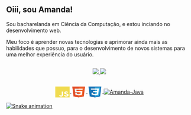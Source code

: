 ## Oiii, sou Amanda!

Sou bacharelanda em Ciência da Computação, e estou inciando no desenvolvimento web. 

Meu foco é aprender novas tecnologias e aprimorar ainda mais as habilidades que possuo, para o desenvolvimento de novos sistemas para uma melhor experiência do usuário.

  
  ##

<div align="center">
  <a href="https://github.com/amndalsr">
  <img height="130em" src="https://github-readme-stats.vercel.app/api?username=amndalsr&show_icons=true&theme=dracula&include_all_commits=true&count_private=true"/>
  <img height="130em" src="https://github-readme-stats.vercel.app/api/top-langs/?username=amndalsr&layout=compact&langs_count=7&theme=dracula"/>
</div>
  
  ##
 
 <div align="center">
  <img align="center" alt="Amanda-Js" height="30" width="40" src="https://raw.githubusercontent.com/devicons/devicon/master/icons/javascript/javascript-plain.svg">
  <img align="center" alt="Amanda-HTML" height="30" width="40" src="https://raw.githubusercontent.com/devicons/devicon/master/icons/html5/html5-original.svg">
  <img align="center" alt="Amanda-CSS" height="30" width="40" src="https://raw.githubusercontent.com/devicons/devicon/master/icons/css3/css3-original.svg">
  <img align="center" alt="Amanda-Java" height="30" width="40" src="https://cdn.jsdelivr.net/gh/devicons/devicon/icons/java/java-original.svg" />
  </div>

  
  ![Snake animation](https://github.com/amndalsr/amndalsr/blob/output/github-contribution-grid-snake.svg)
